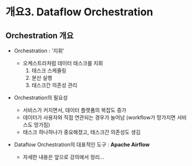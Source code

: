 # 개요3. Dataflow Orchestration

## Orchestration 개요

- Orchestration : '지휘'
  - 오케스트라처럼 데이터 태스크를 지휘
    1) 태스크 스케쥴링
    2) 분산 실행
    3) 태스크간 의존성 관리

- Orchestration의 필요성
  - 서비스가 커지면서, 데이터 플랫폼의 복잡도 증가
  - 데이터가 사용자와 직접 연관되는 경우가 늘어남 (workflow가 망가지면 서비스도 망가짐)
  - 태스크 하나하나가 중요해졌고, 태스크간 의존성도 생김

- Dataflow Orchestration의 대표적인 도구 : **Apache Airflow**
  - 자세한 내용은 앞으로 강의에서 정리...
